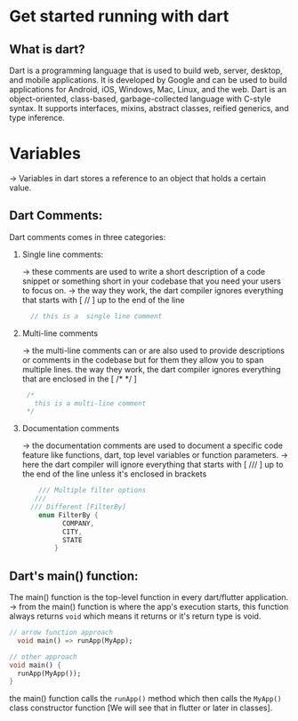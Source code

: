 # Get started running with dart

## What is dart? 

Dart is a programming language that is used to build web, server, desktop, and mobile applications. It is developed by Google and can be used to build applications for Android, iOS, Windows, Mac, Linux, and the web. Dart is an object-oriented, class-based, garbage-collected language with C-style syntax. It supports interfaces, mixins, abstract classes, reified generics, and type inference.

# Variables

-> Variables in dart stores a reference to an object that holds a certain value.


## Dart Comments: 

Dart comments comes in three categories: 

1. Single line comments: 
    
    -> these comments are used to write a short description of a code snippet or something short in your codebase that you need your users to focus on.
    -> the way they work, the dart compiler ignores everything that starts with [ // ] up to the end of the line

    ```dart
      // this is a  single line comment
    ```

2. Multi-line comments
    
    -> the multi-line comments can or are also used to provide descriptions or comments in the codebase but for them they allow you to span multiple lines. the way they work, the dart compiler ignores everything that are enclosed in the [ /*  */ ]

    ```dart
     /*
       this is a multi-line comment
     */
    ```
3. Documentation comments

    -> the documentation comments are used to document a specific code feature like functions, dart, top level variables or function parameters.
    -> here the dart compiler will ignore everything that starts with [ /// ] up to the end of the line  unless it's enclosed in brackets

    ```dart
        /// Multiple filter options
       ///
      /// Different [FilterBy]
        enum FilterBy {
              COMPANY,
              CITY,
              STATE
            }
    ```

## Dart's main() function: 

The main() function is the top-level function in every dart/flutter application.
-> from the main() function is where the app's execution starts, this function always returns `void` which means it returns or it's return type is void.

```dart
// arrow function approach
  void main() => runApp(MyApp);

// other approach
void main() {
  runApp(MyApp());
}
```

the main() function calls the `runApp()` method which then calls the `MyApp()` class constructor function [We will see that in flutter or later in classes].